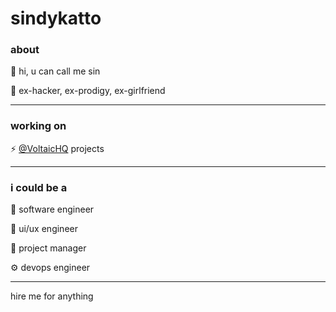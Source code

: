 # sindykatto

### about

🤍 hi, u can call me sin

🖤 ex-hacker, ex-prodigy, ex-girlfriend

---

### working on

⚡ [@VoltaicHQ](https://github.com/VoltaicHQ/) projects

---

### i could be a
💾 software engineer

👤 ui/ux engineer

📝 project manager

⚙️ devops engineer

---

hire me for anything
